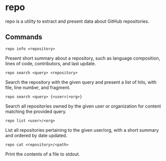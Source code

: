 # repo

repo is a utility to extract and present data about GitHub repositories.

## Commands

`repo info <repository>`

Present short summary about a repository, such as language composition, lines
of code, contributors, and last update.

`repo search <query> <repository>`

Search the repository with the given query and present a list of hits, with
file, line number, and fragment.

`repo search <query> {<user>|<org>}`

Search all repositories owned by the given user or organization for content
matching the provided query.

`repo list <user>/<org>`

List all repositories pertaining to the given user/org, with a short summary
and ordered by date updated.

`repo cat <repository>/<path>`

Print the contents of a file to stdout.
